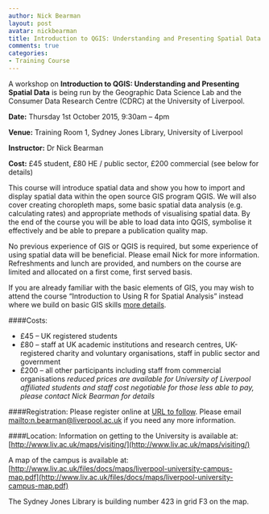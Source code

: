 ```yaml
---
author: Nick Bearman
layout: post
avatar: nickbearman
title: Introduction to QGIS: Understanding and Presenting Spatial Data
comments: true
categories:
- Training Course
---
```


A workshop on **Introduction to QGIS: Understanding and Presenting Spatial Data** is being run by the Geographic Data Science Lab and the Consumer Data Research Centre (CDRC) at the University of Liverpool.

**Date:** Thursday 1st October 2015, 9:30am – 4pm

**Venue:** Training Room 1, Sydney Jones Library, University of Liverpool

**Instructor:** Dr Nick Bearman

**Cost:** £45 student, £80 HE / public sector, £200 commercial (see below for details)

This course will introduce spatial data and show you how to import and display spatial data within the open source GIS program QGIS. We will also cover creating choropleth maps, some basic spatial data analysis (e.g. calculating rates) and appropriate methods of visualising spatial data. By the end of the course you will be able to load data into QGIS, symbolise it effectively and be able to prepare a publication quality map.

No previous experience of GIS or QGIS is required, but some experience of using spatial data will be beneficial. Please email Nick for more information. Refreshments and lunch are provided, and numbers on the course are limited and allocated on a first come, first served basis.

If you are already familiar with the basic elements of GIS, you may wish to attend the course “Introduction to Using R for Spatial Analysis” instead where we build on basic GIS skills [more details](LINK).

####Costs:
- £45 – UK registered students
- £80 – staff at UK academic institutions and research centres, UK-registered charity and voluntary organisations, staff in public sector and government
- £200 – all other participants including staff from commercial organisations
*reduced prices are available for University of Liverpool affiliated students and staff*
*cost negotiable for those less able to pay, please contact Nick Bearman for details*

####Registration:
Please register online at [URL to follow](x). Please email <mailto:n.bearman@liverpool.ac.uk> if you need any more information. 

####Location:
Information on getting to the University is available at: [http://www.liv.ac.uk/maps/visiting/](http://www.liv.ac.uk/maps/visiting/)

A map of the campus is available at: [http://www.liv.ac.uk/files/docs/maps/liverpool-university-campus-map.pdf](http://www.liv.ac.uk/files/docs/maps/liverpool-university-campus-map.pdf)

The Sydney Jones Library is building number 423 in grid F3 on the map. 
